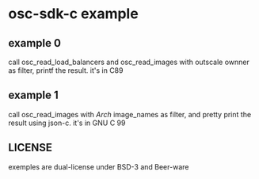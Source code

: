 # osc-sdk-c example

## example 0

call osc_read_load_balancers and osc_read_images with outscale ownner as filter,
printf the result.
it's in C89

## example 1

call osc_read_images with *Arch* image_names as filter, and pretty print the result using json-c.
it's in GNU C 99


## LICENSE

exemples are dual-license under BSD-3 and Beer-ware
